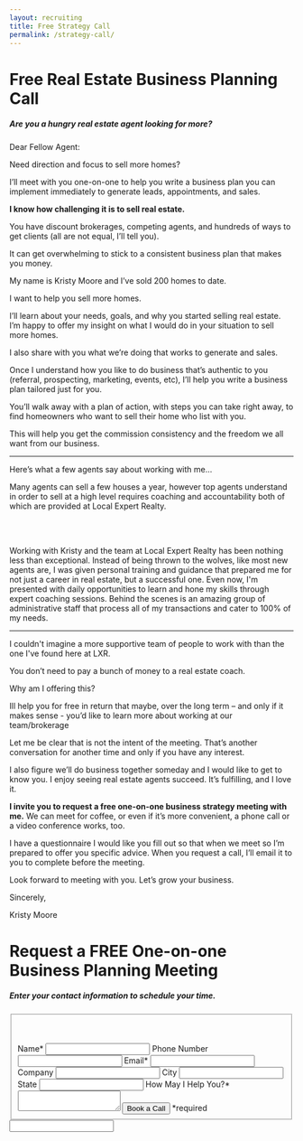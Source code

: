 ```yaml
---
layout: recruiting
title: Free Strategy Call
permalink: /strategy-call/
---
```


<div class="recruiting-page">
<h1 class="join-us">Free Real Estate Business Planning Call</h1>
<h5 class="join-us-subtitle">Are you a hungry real estate agent looking for more?</h5>

<p>Dear Fellow Agent:</p>

<p>Need direction and focus to sell more homes?</p>

<p>I’ll meet with you one-on-one to help you write a business plan you can implement immediately to generate leads, appointments, and sales.</p>

<p><strong>I know how challenging it is to sell real estate.</strong></p>

<p>You have discount brokerages, competing agents, and hundreds of ways to get clients (all are not equal, I’ll tell you).</p>

 <p>It can get overwhelming to stick to a consistent business plan that makes you money.</p>

<p>My name is Kristy Moore and I’ve sold 200 homes to date.</p>

<p>I want to help you sell more homes.</p>

<p>I’ll learn about your needs, goals, and why you started selling real estate. I’m happy to offer my insight on what I would do in your situation to sell more homes.</p>

<p>I also share with you what we’re doing that works to generate and sales.</p>

<p>Once I understand how you like to do business that’s authentic to you (referral, prospecting, marketing, events, etc), I’ll help you write a business plan tailored just for you.</p>

<p>You’ll walk away with a plan of action, with steps you can take right away, to find homeowners who want to sell their home who list with you.</p>

<p>This will help you get the commission consistency and the freedom we all want from our business.</p>

<hr>
<div class="qanda">
<p class="section-title">Here’s what a few agents say about working with me…</p>

<p class="testimonial-text indent">Many agents can sell a few houses a year, however top agents understand in order to sell at a high level requires coaching and accountability both of which are provided at Local Expert Realty.</p><br><br>

<p class="testimonial-text indent">Working with Kristy and the team at Local Expert Realty has been nothing less than exceptional. Instead of being thrown to the wolves, like most new agents are, I was given personal training and guidance that prepared me for not just a career in real estate, but a successful one. Even now, I'm presented with daily opportunities to learn and hone my skills through expert coaching sessions. Behind the scenes is an amazing group of administrative staff that process all of my transactions and cater to 100% of my needs.</p>

</div>
<hr>

<p>I couldn't imagine a more supportive team of people to work with than the one I've found here at LXR.  </p>

<p>You don’t need to pay a bunch of money to a real estate coach.</p>

<p>Why am I offering this?</p>

<p>Ill help you for free in return that maybe, over the long term – and only if it makes sense - you’d like to learn more about working at our team/brokerage</p>

<p>Let me be clear that is not the intent of the meeting. That’s another conversation for another time and only if you have any interest.</p>

<p>I also figure we’ll do business together someday and I would like to get to know you. I enjoy seeing real estate agents succeed. It’s fulfilling, and I love it.</p>

<p><strong>I invite you to request a free one-on-one business strategy meeting with me.</strong> We can meet for coffee, or even if it’s more convenient, a phone call or a video conference works, too.</p>

<p>I have a questionnaire I would like you fill out so that when we meet so I’m prepared to offer you specific advice. When you request a call, I’ll email it to you to complete before the meeting.</p>

<p>Look forward to meeting with you. Let’s grow your business.</p>

<p>Sincerely,</p>

<p>Kristy Moore</p>


<h1 class="join-us">Request a FREE One-on-one Business Planning Meeting</h1>
<h5 class="join-us-subtitle">Enter your contact information to schedule your time.</h5>

<form method="post" class="home-value cta-forms" action="https://formspree.io/Kristy@localexpertrealty.com" onsubmit="return setReturn()">
					<fieldset>
						<p id="thanks">&nbsp;</p><label for="name">Name*</label> <input type="text" required="" name="name" />
						<label for="phone">Phone Number </label> <input type="tel" name="phone" />
						 <label for="email">Email*</label> <input type="text" name="email" required="" />
						 <label for="company">Company </label> <input type="text" name="company" />
						<label for="city">City </label> <input type="text" name="city" />
						<label for="state">State </label> <input type="text" name="state" />
						<label for="message">How May I Help You?* </label><textarea name="message" required=""></textarea>
						<input class="submit light-light" type="submit" value="Book a Call" name="submitrecruitingForm" /> <span class="asterisk">*required</span></fieldset>
					<div class="hidden"><input type="hidden" value="{{site.data.settings.client.email}}" name="_to" /> <input type="hidden" value="Strategy Call Request From Your Vyral Careers and Training Video Blog" name="_subject" /> <input type="text" name="_gotcha" /></div>
				</form>
